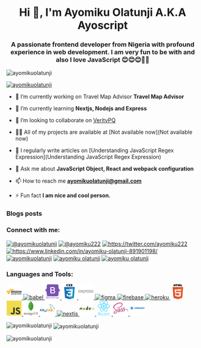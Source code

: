 <h1 align="center">Hi 👋, I'm Ayomiku Olatunji A.K.A Ayoscript</h1>
<h3 align="center">A passionate frontend developer from Nigeria with profound experience in web development. I am very fun to be with and also I love JavaScript 😊😊😊💯💯</h3>

<p align="left"> <img src="https://komarev.com/ghpvc/?username=ayomikuolatunji&label=Profile%20views&color=0e75b6&style=flat" alt="ayomikuolatunji" /> </p>

<p align="left"> <a href="https://github.com/ryo-ma/github-profile-trophy"><img src="https://github-profile-trophy.vercel.app/?username=ayomikuolatunji" alt="ayomikuolatunji" /></a> </p>

- 🔭 I’m currently working on Travel Map Advisor **Travel Map Advisor**

- 🌱 I’m currently learning **Nextjs, Nodejs and Express**

- 👯 I’m looking to collaborate on [VerityPQ](https://varsity-pq-frontend.vercel.app/)

- 👨‍💻 All of my projects are available at [Not available now](Not available now)

- 📝 I regularly write articles on [Understanding JavaScript Regex Expression](Understanding JavaScript Regex Expression)

- 💬 Ask me about **JavaScript Object, React and webpack configuration**

- 📫 How to reach me **ayomikuolatunji@gmail.com**

- ⚡ Fun fact **I am nice and cool person.**

### Blogs posts
<!-- BLOG-POST-LIST:START -->
<!-- BLOG-POST-LIST:END -->

<h3 align="left">Connect with me:</h3>
<p style="display:"flex", flex-wrap:"wrap"" width="100%">
<a href="https://codepen.io/@ayomikuolatunji" target="blank"><img align="center" src="https://raw.githubusercontent.com/rahuldkjain/github-profile-readme-generator/master/src/images/icons/Social/codepen.svg" alt="@ayomikuolatunji" height="30" width="40" /></a>
<a href="https://dev.to/@ayomiku222" target="blank"><img align="center" src="https://raw.githubusercontent.com/rahuldkjain/github-profile-readme-generator/master/src/images/icons/Social/devto.svg" alt="@ayomiku222" height="30" width="40" /></a>
<a href="https://twitter.com/https://twitter.com/ayomiku222" target="blank"><img align="center" src="https://raw.githubusercontent.com/rahuldkjain/github-profile-readme-generator/master/src/images/icons/Social/twitter.svg" alt="https://twitter.com/ayomiku222" height="30" width="40" /></a>
<a href="https://linkedin.com/in/https://www.linkedin.com/in/ayomiku-olatunji-891901198/" target="blank"><img align="center" src="https://raw.githubusercontent.com/rahuldkjain/github-profile-readme-generator/master/src/images/icons/Social/linked-in-alt.svg" alt="https://www.linkedin.com/in/ayomiku-olatunji-891901198/" height="30" width="40" /></a>
<a href="https://stackoverflow.com/users/ayomikuolatunji" target="blank"><img align="center" src="https://raw.githubusercontent.com/rahuldkjain/github-profile-readme-generator/master/src/images/icons/Social/stack-overflow.svg" alt="ayomikuolatunji" height="30" width="40" /></a>
<a href="https://fb.com/ayomiku olatunji" target="blank"><img align="center" src="https://raw.githubusercontent.com/rahuldkjain/github-profile-readme-generator/master/src/images/icons/Social/facebook.svg" alt="ayomiku olatunji" height="30" width="40" /></a>
<a href="https://instagram.com/ayomiku olatunji" target="blank"><img align="center" src="https://raw.githubusercontent.com/rahuldkjain/github-profile-readme-generator/master/src/images/icons/Social/instagram.svg" alt="ayomiku olatunji" height="30" width="40" /></a>
</p>

<h3 align="left">Languages and Tools:</h3>
<p align="left"> <a href="https://aws.amazon.com" target="_blank" rel="noreferrer"> <img src="https://raw.githubusercontent.com/devicons/devicon/master/icons/amazonwebservices/amazonwebservices-original-wordmark.svg" alt="aws" width="40" height="40"/> </a> <a href="https://babeljs.io/" target="_blank" rel="noreferrer"> <img src="https://www.vectorlogo.zone/logos/babeljs/babeljs-icon.svg" alt="babel" width="40" height="40"/> </a> <a href="https://getbootstrap.com" target="_blank" rel="noreferrer"> <img src="https://raw.githubusercontent.com/devicons/devicon/master/icons/bootstrap/bootstrap-plain-wordmark.svg" alt="bootstrap" width="40" height="40"/> </a> <a href="https://www.w3schools.com/css/" target="_blank" rel="noreferrer"> <img src="https://raw.githubusercontent.com/devicons/devicon/master/icons/css3/css3-original-wordmark.svg" alt="css3" width="40" height="40"/> </a> <a href="https://expressjs.com" target="_blank" rel="noreferrer"> <img src="https://raw.githubusercontent.com/devicons/devicon/master/icons/express/express-original-wordmark.svg" alt="express" width="40" height="40"/> </a> <a href="https://www.figma.com/" target="_blank" rel="noreferrer"> <img src="https://www.vectorlogo.zone/logos/figma/figma-icon.svg" alt="figma" width="40" height="40"/> </a> <a href="https://firebase.google.com/" target="_blank" rel="noreferrer"> <img src="https://www.vectorlogo.zone/logos/firebase/firebase-icon.svg" alt="firebase" width="40" height="40"/> </a> <a href="https://heroku.com" target="_blank" rel="noreferrer"> <img src="https://www.vectorlogo.zone/logos/heroku/heroku-icon.svg" alt="heroku" width="40" height="40"/> </a> <a href="https://www.w3.org/html/" target="_blank" rel="noreferrer"> <img src="https://raw.githubusercontent.com/devicons/devicon/master/icons/html5/html5-original-wordmark.svg" alt="html5" width="40" height="40"/> </a> <a href="https://developer.mozilla.org/en-US/docs/Web/JavaScript" target="_blank" rel="noreferrer"> <img src="https://raw.githubusercontent.com/devicons/devicon/master/icons/javascript/javascript-original.svg" alt="javascript" width="40" height="40"/> </a> <a href="https://www.mongodb.com/" target="_blank" rel="noreferrer"> <img src="https://raw.githubusercontent.com/devicons/devicon/master/icons/mongodb/mongodb-original-wordmark.svg" alt="mongodb" width="40" height="40"/> </a> <a href="https://www.mysql.com/" target="_blank" rel="noreferrer"> <img src="https://raw.githubusercontent.com/devicons/devicon/master/icons/mysql/mysql-original-wordmark.svg" alt="mysql" width="40" height="40"/> </a> <a href="https://nextjs.org/" target="_blank" rel="noreferrer"> <img src="https://cdn.worldvectorlogo.com/logos/nextjs-2.svg" alt="nextjs" width="40" height="40"/> </a> <a href="https://nodejs.org" target="_blank" rel="noreferrer"> <img src="https://raw.githubusercontent.com/devicons/devicon/master/icons/nodejs/nodejs-original-wordmark.svg" alt="nodejs" width="40" height="40"/> </a> <a href="https://reactjs.org/" target="_blank" rel="noreferrer"> <img src="https://raw.githubusercontent.com/devicons/devicon/master/icons/react/react-original-wordmark.svg" alt="react" width="40" height="40"/> </a> <a href="https://sass-lang.com" target="_blank" rel="noreferrer"> <img src="https://raw.githubusercontent.com/devicons/devicon/master/icons/sass/sass-original.svg" alt="sass" width="40" height="40"/> </a> <a href="https://webpack.js.org" target="_blank" rel="noreferrer"> <img src="https://raw.githubusercontent.com/devicons/devicon/d00d0969292a6569d45b06d3f350f463a0107b0d/icons/webpack/webpack-original-wordmark.svg" alt="webpack" width="40" height="40"/> </a> </p>

<p><img align="left" src="https://github-readme-stats.vercel.app/api/top-langs?username=ayomikuolatunji&show_icons=true&locale=en&layout=compact" alt="ayomikuolatunji" /></p>

<p>&nbsp;<img align="center" src="https://github-readme-stats.vercel.app/api?username=ayomikuolatunji&show_icons=true&locale=en" alt="ayomikuolatunji" /></p>

<p><img align="center" src="https://github-readme-streak-stats.herokuapp.com/?user=ayomikuolatunji&" alt="ayomikuolatunji" /></p>
